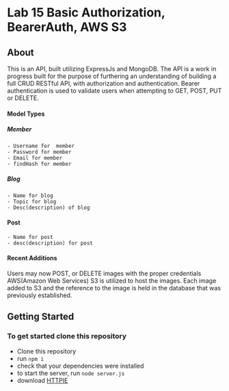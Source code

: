 # Lab 15 Basic Authorization, BearerAuth, AWS S3

## About
  This is an API, built utilizing ExpressJs and  MongoDB. The API is a work in progress built for the purpose of furthering an understanding of building a full CRUD RESTful API, with authorization and authentication. Bearer authentication is used to validate users when attempting to GET, POST, PUT or DELETE.

  #### Model Types
  ##### Member
    - Username for  member
    - Password for member
    - Email for member
    - findHash for member

  ##### Blog
    - Name for blog
    - Topic for blog
    - Desc(description) of blog

  #### Post
    - Name for post
    - desc(description) for post

#### Recent Additions
  Users may now POST, or DELETE images with the proper credentials
  AWS(Amazon Web Services) S3 is utilized to host the images. Each image added to S3 and the reference to the image is held in the database that was previously established.

## Getting Started
### To get started clone this repository
  - Clone this repository
  - run `npm i`
  - check that your dependencies were installed
  - to start the server, run `node server.js`
  - download [HTTPIE](http://httpie.org)
